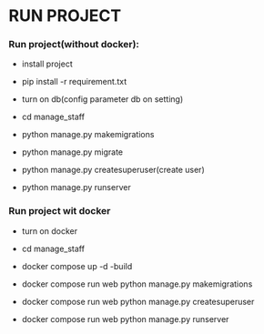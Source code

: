 # RUN PROJECT

### Run project(without docker):

- install project

- pip install -r requirement.txt

- turn on db(config parameter db on setting)

- cd manage_staff

- python manage.py makemigrations

- python manage.py migrate

- python manage.py createsuperuser(create user)
- python manage.py runserver

### Run project wit docker
- turn on docker

- cd manage_staff

- docker compose up -d -build

- docker compose run web python manage.py makemigrations

- docker compose run web python manage.py createsuperuser

- docker compose run web python manage.py runserver
